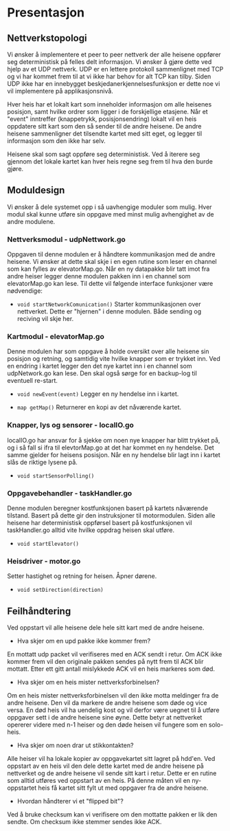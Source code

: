 # Presentasjon

## Nettverkstopologi
Vi ønsker å implementere et peer to peer nettverk der alle heisene oppfører seg deterministisk på felles delt informasjon. Vi ønsker å gjøre dette ved hjelp av et UDP nettverk. UDP er en lettere protokoll sammenlignet med TCP og vi har kommet frem til at vi ikke har behov for alt TCP kan tilby. Siden UDP ikke har en innebygget beskjedanerkjennelsesfunksjon er dette noe vi vil implementere på applikasjonsnivå.

Hver heis har et lokalt kart som inneholder informasjon om alle heisenes posisjon, samt hvilke ordrer som ligger i de forskjellige etasjene. Når et "event" inntreffer (knappetrykk, posisjonsendring) lokalt vil en heis oppdatere sitt kart som den så sender til de andre heisene. De andre heisene sammenligner det tilsendte kartet med sitt eget, og legger til informasjon som den ikke har selv. 

Heisene skal som sagt oppføre seg deterministisk. Ved å iterere seg gjennom det lokale kartet kan hver heis regne seg frem til hva den burde gjøre.

## Moduldesign
Vi ønsker å dele systemet opp i så uavhengige moduler som mulig. Hver modul skal kunne utføre sin oppgave med minst mulig avhengighet av de andre modulene.

### Nettverksmodul - udpNettwork.go

Oppgaven til denne modulen er å håndtere kommunikasjon med de andre heisene. Vi ønsker at dette skal skje i en egen rutine som leser en channel som kan fylles av elevatorMap.go. Når en ny datapakke blir tatt imot fra andre heiser legger denne modulen pakken inn i en channel som elevatorMap.go kan lese. Til dette vil følgende interface funksjoner være nødvendige:

* `void startNetworkComunication()` 
Starter kommunikasjonen over nettverket. Dette er "hjernen" i denne modulen. Både sending og reciving vil skje her. 


### Kartmodul - elevatorMap.go

Denne modulen har som oppgave å holde oversikt over alle heisene sin posisjon og retning, og samtidig vite hvilke knapper som er trykket inn. Ved en endring i kartet legger den det nye kartet inn i en channel som udpNetwork.go kan lese. Den skal også sørge for en backup-log til eventuell re-start.

* `void newEvent(event)` 
Legger en ny hendelse inn i kartet.

* `map getMap()`
Returnerer en kopi av det nåværende kartet.


### Knapper, lys og sensorer - localIO.go

localIO.go har ansvar for å sjekke om noen nye knapper har blitt trykket på, og i så fall si ifra til elevtorMap.go at det har kommet en ny hendelse. Det samme gjelder for heisens posisjon. Når en ny hendelse blir lagt inn i kartet slås de riktige lysene på. 

* `void startSensorPolling()`

### Oppgavebehandler - taskHandler.go

Denne modulen beregner kostfunksjonen basert på kartets nåværende tilstand. Basert på dette gir den instruksjoner til motormodulen. Siden alle heisene har deterministisk oppførsel basert på kostfunksjonen vil taskHandler.go alltid vite hvilke oppdrag heisen skal utføre. 

* `void startElevator()`

### Heisdriver - motor.go

Setter hastighet og retning for heisen. Åpner dørene.

* `void setDirection(direction)`



## Feilhåndtering 

Ved oppstart vil alle heisene dele hele sitt kart med de andre heisene.

* Hva skjer om en upd pakke ikke kommer frem?

En mottatt udp packet vil verifiseres med en ACK sendt i retur. Om ACK ikke kommer frem vil den originale pakken sendes på nytt frem til ACK blir mottatt. Etter ett gitt antall mislykkede ACK vil en heis markeres som død.

* Hva skjer om en heis mister nettverksforbinelsen?

Om en heis mister nettverksforbinelsen vil den ikke motta meldinger fra de andre heisene. Den vil da markere de andre heisene som døde og vice versa. En død heis vil ha uendelig kost og vil derfor være uegnet til å utføre oppgaver sett i de andre heisene sine øyne. Dette betyr at nettverket opererer videre med n-1 heiser og den døde heisen vil fungere som en solo-heis.

* Hva skjer om noen drar ut stikkontakten? 

Alle heiser vil ha lokale kopier av oppgavekartet sitt lagret på hdd'en. Ved oppstart av en heis vil den dele dette kartet med de andre heisene på nettverket og de andre heisene vil sende sitt kart i retur. Dette er en rutine som alltid utføres ved oppstart av en heis. På denne måten vil en ny-oppstartet heis få kartet sitt fylt ut med oppgaver fra de andre heisene.

* Hvordan håndterer vi et "flipped bit"?

Ved å bruke checksum kan vi verifisere om den mottatte pakken er lik den sendte. Om checksum ikke stemmer sendes ikke ACK.